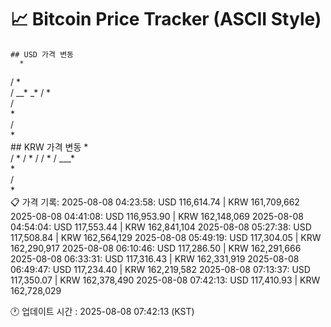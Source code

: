 # 📈 Bitcoin Price Tracker (ASCII Style)
    ## USD 가격 변동 
      *       
 / *      
 /  __* _*
 /     *  
 /        
 *        
/         
*         
    ## KRW 가격 변동
      *       
 /       *
 / *    / 
 /      * 
 /  ___*  
 *        
/         
*         
    📋 가격 기록:
    2025-08-08 04:23:58: USD 116,614.74 | KRW 161,709,662
2025-08-08 04:41:08: USD 116,953.90 | KRW 162,148,069
2025-08-08 04:54:04: USD 117,553.44 | KRW 162,841,104
2025-08-08 05:27:38: USD 117,508.84 | KRW 162,564,129
2025-08-08 05:49:19: USD 117,304.05 | KRW 162,290,917
2025-08-08 06:10:46: USD 117,286.50 | KRW 162,291,666
2025-08-08 06:33:31: USD 117,316.43 | KRW 162,331,919
2025-08-08 06:49:47: USD 117,234.40 | KRW 162,219,582
2025-08-08 07:13:37: USD 117,350.07 | KRW 162,378,490
2025-08-08 07:42:13: USD 117,410.93 | KRW 162,728,029
    
🕐 업데이트 시간 : 2025-08-08 07:42:13 (KST)
